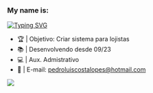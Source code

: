 ### My name is:

[![Typing SVG](https://readme-typing-svg.herokuapp.com?color=%ab66ff&lines=Pedro+Luis+C'+Lopes)](https://github.com/peedrito)

- 🏆 | Objetivo: Criar sistema para lojistas
- 📚 | Desenvolvendo desde 09/23
- 💻 | Aux. Admistrativo
- 📩 | E-mail: pedroluiscostalopes@hotmail.com

<img src="https://i.pinimg.com/originals/7d/07/a2/7d07a255678962d30d8717dcf5dbd266.gif">
